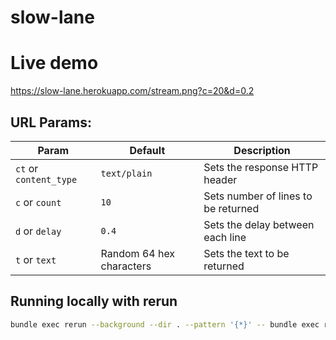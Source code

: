 # slow-lane

# Live demo
https://slow-lane.herokuapp.com/stream.png?c=20&d=0.2


## URL Params:
| Param                  | Default                  | Description                         |
|------------------------|--------------------------|-------------------------------------|
| `ct` or `content_type` | `text/plain`             | Sets the response HTTP header       |
| `c` or `count`         | `10`                     | Sets number of lines to be returned |
| `d` or `delay`         | `0.4`                    | Sets the delay between each line    |
| `t` or `text`          | Random 64 hex characters | Sets the text to be returned        |


## Running locally with rerun
```sh
bundle exec rerun --background --dir . --pattern '{*}' -- bundle exec ruby slow_lane.rb
```

